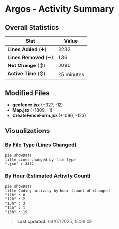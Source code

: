 # Argos - Activity Summary 

## Overall Statistics

| Stat                   | Value                                                             |
| ---------------------- | ----------------------------------------------------------------- |
| **Lines Added** (➕)   | 3232                                          |
| **Lines Removed** (➖) | 136                                        |
| **Net Change** (↕)    | 3096                |
| **Active Time** (⌚)   | 25 minutes |


## Modified Files
- **geofence.jsx** (+327, -12)
- **Map.jsx** (+1809, -1)
- **CreateFenceForm.jsx** (+1096, -123)

## Visualizations

### By File Type (Lines Changed)

```mermaid
pie showData
title Lines changed by file type
".jsx" : 3368
```

### By Hour (Estimated Activity Count)

```mermaid
pie showData
title Coding activity by hour (count of changes)
"11h" : 8
"12h" : 2
"13h" : 3
"14h" : 1
"15h" : 19
```


> **Last Updated:** 04/07/2025, 15:38:09
